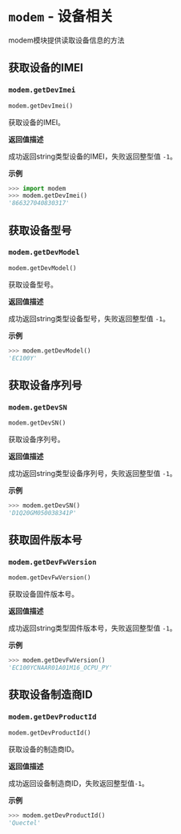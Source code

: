 # `modem` - 设备相关

modem模块提供读取设备信息的方法

## 获取设备的IMEI

### `modem.getDevImei`

```python
modem.getDevImei()
```

获取设备的IMEI。

**返回值描述**

成功返回string类型设备的IMEI，失败返回整型值 `-1`。

**示例**

```python
>>> import modem
>>> modem.getDevImei()
'866327040830317'
```

## 获取设备型号

### `modem.getDevModel`

```python
modem.getDevModel()
```

获取设备型号。

****返回值描述****

 成功返回string类型设备型号，失败返回整型值 `-1`。

**示例**

```python
>>> modem.getDevModel()
'EC100Y'
```

## 获取设备序列号

### `modem.getDevSN`

```python
modem.getDevSN()
```

获取设备序列号。

**返回值描述**

 成功返回string类型设备序列号，失败返回整型值 `-1`。

**示例**

```python
>>> modem.getDevSN()
'D1Q20GM050038341P'
```

## 获取固件版本号

### `modem.getDevFwVersion`

```python
modem.getDevFwVersion()
```

获取设备固件版本号。

****返回值描述****

 成功返回string类型固件版本号，失败返回整型值 `-1`。

**示例**

```python
>>> modem.getDevFwVersion()
'EC100YCNAAR01A01M16_OCPU_PY'
```

## 获取设备制造商ID

### `modem.getDevProductId`

```python
modem.getDevProductId()
```

获取设备的制造商ID。

**返回值描述**

 成功返回设备制造商ID，失败返回整型值`-1`。

**示例**

```python
>>> modem.getDevProductId()
'Quectel'
```
